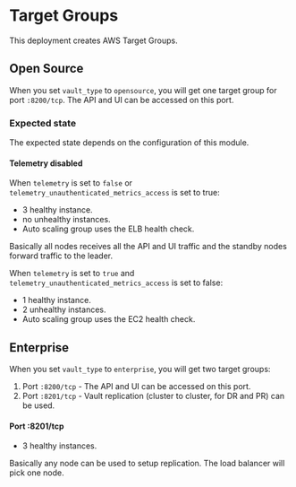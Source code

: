 # Target Groups

This deployment creates AWS Target Groups.

## Open Source

When you set `vault_type` to `opensource`, you will get one target group for port `:8200/tcp`. The API and UI can be accessed on this port.

### Expected state

The expected state depends on the configuration of this module.

#### Telemetry disabled

When `telemetry` is set to `false` or `telemetry_unauthenticated_metrics_access` is set to true:

- 3 healthy instance.
- no unhealthy instances.
- Auto scaling group uses the ELB health check.

Basically all nodes receives all the API and UI traffic and the standby nodes forward traffic to the leader.

When `telemetry` is set to `true` and `telemetry_unauthenticated_metrics_access` is set to false:

- 1 healthy instance.
- 2 unhealthy instances.
- Auto scaling group uses the EC2 health check.

## Enterprise

When you set `vault_type` to `enterprise`, you will get two target groups:

1. Port `:8200/tcp` - The API and UI can be accessed on this port.
2. Port `:8201/tcp` - Vault replication (cluster to cluster, for DR and PR) can be used.

#### Port :8201/tcp

- 3 healthy instances.

Basically any node can be used to setup replication. The load balancer will pick one node.
